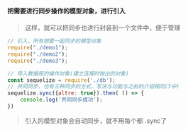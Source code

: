 
#### 把需要进行同步操作的模型对象，进行引入
> 这样，就可以把同步也进行封装到一个文件中，便于管理

```js
// 引入，所有想要一起同步的模型对象
require("./demo1");
require("./demo2");
require("./demo3");

// 导入数据库的操作对象(建立连接时抛出的对象)
const sequelize = require('./db');
// 共同同步，也有三种同步的方式，写法与功能与之前的介绍相同(3中)
sequelize.sync({altre: true}).then( () => {
    console.log('共同同步成功');
})
```
> 引入的模型对象会自动同步，就不用每个都 .sync了